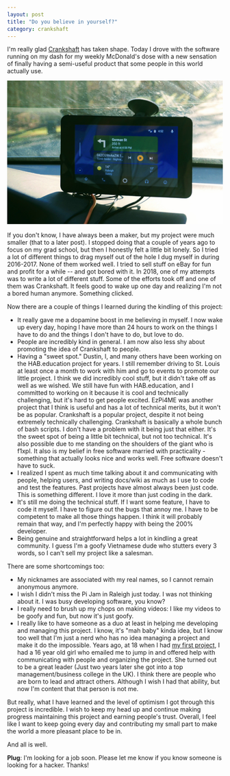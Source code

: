 ```yaml
---
layout: post
title: "Do you believe in yourself?"
category: crankshaft
---
```


I'm really glad [Crankshaft](http://getcrankshaft.com) has taken shape. Today I drove with the software running on my dash for my weekly McDonald's dose with a new sensation of finally having a semi-useful product that some people in this world actually use. 

![Forecast: Sunny](/assets/posts-images/crankshaft-1.jpg)

If you don't know, I have always been a maker, but my project were much smaller (that to a later post). I stopped doing that a couple of years ago to focus on my grad school, but then I honestly felt a little bit lonely. So I tried a lot of different things to drag myself out of the hole I dug myself in during 2016-2017. None of them worked well. I tried to sell stuff on eBay for fun and profit for a while -- and got bored with it. In 2018, one of my attempts was to write a lot of different stuff. Some of the efforts took off and one of them was Crankshaft. It feels good to wake up one day and realizing I'm not a bored human anymore. Something clicked.

Now there are a couple of things I learned during the kindling of this project:

- It really gave me a dopamine boost in me believing in myself. I now wake up every day, hoping I have more than 24 hours to work on the things I have to do and the things I don't have to do, but love to do. 
- People are incredibly kind in general. I am now also less shy about promoting the idea of Crankshaft to people.
- Having a "sweet spot." Dustin, I, and many others have been working on the HAB.education project for years. I still remember driving to St. Louis at least once a month to work with him and go to events to promote our little project. I think we did incredibly cool stuff, but it didn't take off as well as we wished. We still have fun with HAB.education, and I committed to working on it because it is cool and technically challenging, but it's hard to get people excited. EzPi4ME was another project that I think is useful and has a lot of technical merits, but it won't be as popular. Crankshaft is a popular project, despite it not being extremely technically challenging. Crankshaft is basically a whole bunch of bash scripts. I don't have a problem with it being just that either. It's the sweet spot of being a little bit technical, but not too technical. It's also possible due to me standing on the shoulders of the giant who is f1xpl. It also is my belief in free software married with practicality - something that actually looks nice and works well. Free software doesn't have to suck.
- I realized I spent as much time talking about it and communicating with people, helping users, and writing docs/wiki as much as I use to code and test the features. Past projects have almost always been just code. This is something different. I love it more than just coding in the dark.
- It's still me doing the technical stuff. If I want some feature, I have to code it myself. I have to figure out the bugs that annoy me. I have to be competent to make all those things happen. I think it will probably remain that way, and I'm perfectly happy with being the 200% developer.
- Being genuine and straightforward helps a lot in kindling a great community. I guess I'm a goofy Vietnamese dude who stutters every 3 words, so I can't sell my project like a salesman.

There are some shortcomings too:

- My nicknames are associated with my real names, so I cannot remain anonymous anymore.
- I wish I didn't miss the Pi Jam in Raleigh just today. I was not thinking about it. I was busy developing software, you know?
- I really need to brush up my chops on making videos: I like my videos to be goofy and fun, but now it's just goofy.
- I really like to have someone as a duo at least in helping me developing and managing this project. I know, it's "mah baby" kinda idea, but I know too well that I'm just a nerd who has no idea managing a project and make it do the impossible. Years ago, at 18 when I had [my first project](/posts/Harry-Potter-and-me.html), I had a 16 year old girl who emailed me to jump in and offered help with communicating with people and organizing the project. She turned out to be a great leader (Just two years later she got into a top management/business college in the UK). I think there are people who are born to lead and attract others. Although I wish I had that ability, but now I'm content that that person is not me.

But really, what I have learned and the level of optimism I got through this project is incredible. I wish to keep my head up and continue making progress maintaining this project and earning people's trust. Overall, I feel like I want to keep going every day and contributing my small part to make the world a more pleasant place to be in.

And all is well.

**Plug**: I'm looking for a job soon. Please let me know if you know someone is looking for a hacker. Thanks!
